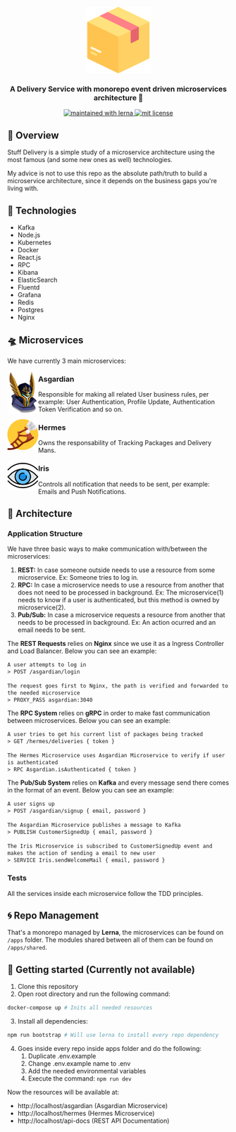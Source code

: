 <p align="center">
  <img src="./assets/box.png" height="150" width="150" alt="Unform" />
</p>

<h3 align="center">
  A Delivery Service with monorepo event driven microservices architecture 📨
</h3>

<p align="center">
	<a href="https://lerna.js.org/">
		<img src="https://img.shields.io/badge/maintained%20with-lerna-cc00ff.svg" alt="maintained with lerna"/>
	</a>
	<a href="https://github.com/guilhermebkel/stuff-delivery">
		<img alt="mit license" src="https://img.shields.io/github/license/guilhermebkel/stuff-delivery?color=0051ff">
	</a>
</p>

## 📌 Overview

Stuff Delivery is a simple study of a microservice architecture using the most famous (and some new ones as well) technologies.

My advice is not to use this repo as the absolute path/truth to build a microservice architecture, since it depends on the business gaps you're living with.

## 🔧 Technologies

- Kafka
- Node.js
- Kubernetes
- Docker
- React.js
- RPC
- Kibana
- ElasticSearch
- Fluentd
- Grafana
- Redis
- Postgres
- Nginx

## 🛸 Microservices

We have currently 3 main microservices:

<img src="./assets/asgardian.png" align="left" width="70">

### Asgardian

Responsible for making all related User business rules, per example: User Authentication, Profile Update, Authentication Token Verification and so on.

<img src="./assets/hermes.png" align="left" width="70">

### Hermes

Owns the responsability of Tracking Packages and Delivery Mans.

<img src="./assets/iris.png" align="left" width="70">

### Iris

Controls all notification that needs to be sent, per example: Emails and Push Notifications.

## 🌆 Architecture

### Application Structure

We have three basic ways to make communication with/between the microservices:

1. **REST:** In case someone outside needs to use a resource from some microservice. Ex: Someone tries to log in.
2. **RPC:** In case a microservice needs to use a resource from another that does not need to be processed in background. Ex: The microservice(1) needs to know if a user is authenticated, but this method is owned by microservice(2).
3. **Pub/Sub:** In case a microservice requests a resource from another that needs to be processed in background. Ex: An action ocurred and an email needs to be sent.

The **REST Requests** relies on **Nginx** since we use it as a Ingress Controller and Load Balancer. Below you can see an example:

```
A user attempts to log in
> POST /asgardian/login

The request goes first to Nginx, the path is verified and forwarded to the needed microservice
> PROXY_PASS asgardian:3040
```

The **RPC System** relies on **gRPC** in order to make fast communication between microservices. Below you can see an example:
```
A user tries to get his current list of packages being tracked
> GET /hermes/deliveries { token }

The Hermes Microservice uses Asgardian Microservice to verify if user is authenticated
> RPC Asgardian.isAuthenticated { token }
```

The **Pub/Sub System** relies on **Kafka** and every message send there comes in the format of an event. Below you can see an example:

```
A user signs up
> POST /asgardian/signup { email, password }

The Asgardian Microservice publishes a message to Kafka
> PUBLISH CustomerSignedUp { email, password }

The Iris Microservice is subscribed to CustomerSignedUp event and makes the action of sending a email to new user
> SERVICE Iris.sendWelcomeMail { email, password }
```

### Tests

All the services inside each microservice follow the TDD principles.

## 🌀 Repo Management

That's a monorepo managed by **Lerna**, the microservices can be found on ```/apps``` folder. The modules shared between all of them can be found on ```/apps/shared```.

## 🚀 Getting started (Currently not available)

1. Clone this repository
2. Open root directory and run the following command:
```sh
docker-compose up # Inits all needed resources
```
3. Install all dependencies:
```sh
npm run bootstrap # Will use lerna to install every repo dependency
```
4. Goes inside every repo inside apps folder and do the following:
	1. Duplicate .env.example
	2. Change .env.example name to .env
	3. Add the needed environmental variables
	4. Execute the command: ```npm run dev```

Now the resources will be available at:
- http://localhost/asgardian (Asgardian Microservice)
- http://localhost/hermes (Hermes Microservice)
- http://localhost/api-docs (REST API Documentation)
